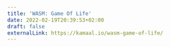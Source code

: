 ```yaml
---
title: 'WASM: Game Of Life'
date: 2022-02-19T20:39:53+02:00
draft: false
externalLink: https://kamaal.io/wasm-game-of-life/
---
```

